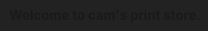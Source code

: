 ## Welcome to cam's print store.
<!DOCTYPE html>
<html>
<head>
<style type="text/css">
  html {
  display: flex;
  height:100vh;
  overflow: hidden;
  justify-content: center;
  align-items: center;
  flex-direction:column;
  background: #222;
}

body::before, body::after {
  font-weight: bold;
  font-family: 'SF Mono', 'Courier New', Courier, monospace;
  font-size: 42px;
  color: #ff4473;
}

head { 
  display: block;
  background-image: url(https://c.tenor.com/x8v1oNUOmg4AAAAM/rickroll-roll.gif);
  height:20rem;
  width:20rem;
  background-repeat: no-repeat;
  background-size: cover;
  border: 5px solid #fff;
  border-radius: 10px;
  border-style: dashed;
}

body::before {
  display: inline-block;
  padding-top: 3rem;
  content: "Never gonna give you up...";
}

body::after {
  margin-left: 16px;
  display: inline;
  content: "i";
  background: #ff4473;
  animation: blink 1s infinite;
}

@keyframes blink {
  from {
    opacity: 1;
  }

  to {
    opacity: 0;
  }
}
  
